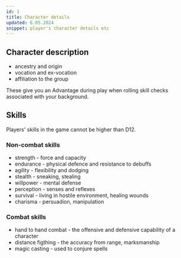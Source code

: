 ```yaml
---
id: 1
title: Character details
updated: 6.05.2024
snippet: player's character details etc
---
```


## Character description

- ancestry and origin
- vocation and ex-vocation
- affiliation to the group

These give you an Advantage during play when rolling skill checks associated
with your background.

## Skills

Players' skills in the game cannot be higher than D12.

### Non-combat skills

- strength - force and capacity 
- endurance - physical defence and resistance to debuffs
- agility - flexibility and dodging
- stealth - sneaking, stealing
- willpower - mental defense 
- perception - senses and reflexes
- survival - living in hostile environment, healing wounds
- charisma - persuadion, manipulation

### Combat skills

- hand to hand combat - the offensive and defensive capability of a character
- distance figthing - the accuracy from range, marksmanship
- magic casting - used to conjure spells
